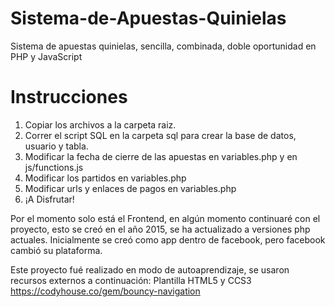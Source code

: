 # Sistema-de-Apuestas-Quinielas
Sistema de apuestas quinielas, sencilla, combinada, doble oportunidad en PHP y JavaScript

# Instrucciones
1. Copiar los archivos a la carpeta raiz.
2. Correr el script SQL en la carpeta sql para crear la base de datos, usuario y tabla.
3. Modificar la fecha de cierre de las apuestas en variables.php y en js/functions.js
4. Modificar los partidos en variables.php
5. Modificar urls y enlaces de pagos en variables.php
6. ¡A Disfrutar!

Por el momento solo está el Frontend, en algún momento continuaré con el proyecto, esto se creó en el año 2015, se ha actualizado a versiones php actuales.
Inicialmente se creó como app dentro de facebook, pero facebook cambió su plataforma.

Este proyecto fué realizado en modo de autoaprendizaje, se usaron recursos externos a continuación:
Plantilla HTML5 y CCS3 https://codyhouse.co/gem/bouncy-navigation


